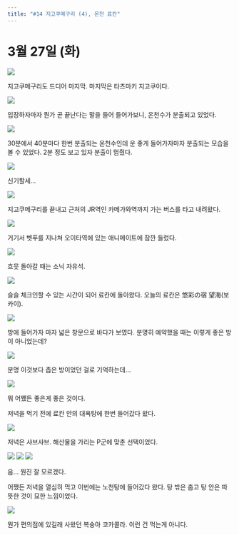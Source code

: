```yaml
---
title: "#14 지고쿠메구리 (4), 온천 료칸"
---
```


# 3월 27일 (화)

![](/photos/180323-kyusyu/14_01.jpg)

지고쿠메구리도 드디어 마지막.
마지막은 타츠마키 지고쿠이다.

![](/photos/180323-kyusyu/14_03.jpg)

입장하자마자 뭔가 곧 끝난다는 말을 들어 들어가보니, 온천수가 분출되고 있었다.

![](/photos/180323-kyusyu/14_04.jpg)

30분에서 40분마다 한번 분출되는 온천수인데 운 좋게 들어가자마자 분출되는 모습을 볼 수 있었다.
2분 정도 보고 있자 분출이 멈췄다.

![](/photos/180323-kyusyu/14_05.jpg)

신기할세...

![](/photos/180323-kyusyu/14_06.jpg)

지고쿠메구리를 끝내고 근처의 JR역인 카메가와역까지 가는 버스를 타고 내려왔다.

![](/photos/180323-kyusyu/14_07.jpg)

거기서 벳푸를 지나쳐 오이타역에 있는 애니메이트에 잠깐 들렀다.

![](/photos/180323-kyusyu/14_08.jpg)

흐뭇
돌아갈 때는 소닉 자유석.

![](/photos/180323-kyusyu/14_09.jpg)

슬슬 체크인할 수 있는 시간이 되어 료칸에 돌아왔다.
오늘의 료칸은 悠彩の宿 望海(보카이).

![](/photos/180323-kyusyu/14_10.jpg)

방에 들어가자 마자 넓은 창문으로 바다가 보였다.
분명히 예약했을 때는 이렇게 좋은 방이 아니었는데?

![](/photos/180323-kyusyu/14_11.jpg)

분명 이것보다 좁은 방이었던 걸로 기억하는데...

![](/photos/180323-kyusyu/14_12.jpg)

뭐 어쨌든 좋은게 좋은 것이다.

저녁을 먹기 전에 료칸 안의 대욕탕에 한번 들어갔다 왔다.

![](/photos/180323-kyusyu/14_13.jpg)

저녁은 샤브샤브. 해산물을 가리는 P군에 맞춘 선택이었다.

![](/photos/180323-kyusyu/14_14.jpg)
![](/photos/180323-kyusyu/14_15.jpg)
![](/photos/180323-kyusyu/14_16.jpg)

음... 뭔진 잘 모르겠다.

어쨌든 저녁을 열심히 먹고 이번에는 노천탕에 들어갔다 왔다.
탕 밖은 춥고 탕 안은 따뜻한 것이 묘한 느낌이었다.

![](/photos/180323-kyusyu/14_17.jpg)

뭔가 편의점에 있길래 사왔던 복숭아 코카콜라. 이런 건 먹는게 아니다.
